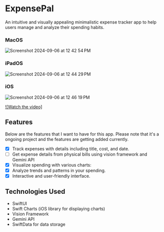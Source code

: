 # ExpensePal

An intuitive and visually appealing minimalistic expense tracker app to help users manage and analyze their spending habits. 
### MacOS
![Screenshot 2024-09-06 at 12 42 54 PM](https://github.com/user-attachments/assets/9dc2a9b0-879a-4ff0-8e11-90b372a7276f)

### iPadOS
![Screenshot 2024-09-06 at 12 44 29 PM](https://github.com/user-attachments/assets/f9cd53ff-f71f-4ab2-b0ae-883117f754cd)

### iOS
![Screenshot 2024-09-06 at 12 46 19 PM](https://github.com/user-attachments/assets/f62100db-31e3-4289-a90e-077ec138599e)

[![Watch the video]](https://github.com/user-attachments/assets/3e81e766-7fdd-4ac5-b8cd-d4a61600d4af)



## Features
Below are the features that I want to have for this app. Please note that it's a ongoing project and the features are getting added currently.
- [x] Track expenses with details including title, cost, and date.
- [ ] Get expense details from physical bills using vision framework and Gemini API
- [x] Visualize spending with various charts: 
- [x] Analyze trends and patterns in your spending.
- [x] Interactive and user-friendly interface.

## Technologies Used

- SwiftUI
- Swift Charts (iOS library for displaying charts)
- Vision Framework
- Gemini API
- SwiftData for data storage

